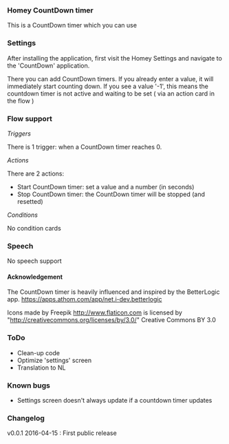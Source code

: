 ### Homey CountDown timer
This is a CountDown timer which you can use 

### Settings
After installing the application, first visit the Homey Settings and navigate to the 'CountDown' application.

There you can add CountDown timers.  If you already enter a value, it will immediately start counting down.
If you see a value '-1', this means the countdown timer is not active and waiting to be set ( via an action card  in the flow )

### Flow support

*Triggers* 

There is 1 trigger: when a CountDown timer reaches 0. 

*Actions*

There are 2 actions:

- Start CountDown timer: set a value and a number (in seconds)
- Stop CountDown timer: the CountDown timer will be stopped (and resetted)

*Conditions*

No condition cards

### Speech

No speech support

#### Acknowledgement

The CountDown timer is heavily influenced and inspired by the BetterLogic app. https://apps.athom.com/app/net.i-dev.betterlogic

Icons made by Freepik http://www.flaticon.com is licensed by "http://creativecommons.org/licenses/by/3.0/" Creative Commons BY 3.0

### ToDo

- Clean-up code
- Optimize 'settings' screen 
- Translation to NL

### Known bugs

- Settings screen doesn't always update if a countdown timer updates

### Changelog

v0.0.1 2016-04-15 : First public release 

